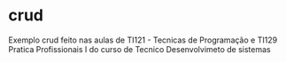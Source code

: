 # crud
Exemplo crud feito nas aulas de TI121 - Tecnicas de Programação e TI129 Pratica Profissionais I do curso  de Tecnico Desenvolvimeto de sistemas
